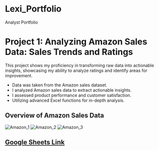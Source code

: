 # Lexi_Portfolio
 Analyst Portfolio

 # Project 1: Analyzing Amazon Sales Data: Sales Trends and Ratings
This project shows my proficiency in transforming raw data into actionable insights, showcasing my ability to analyze ratings and identify areas for improvement.
*	Data was taken from the Amazon sales dataset.
*	I analyzed Amazon sales data to extract actionable insights.
* I assessed product performance and customer satisfaction.
*	Utilizing advanced Excel functions for in-depth analysis.

## Overview of Amazon Sales Data
![Amazon_1](https://github.com/lexithomas/Lexi_Portfolio/assets/53840632/3b60004d-9255-4285-a074-672f144773bf)
![Amazon_2](https://github.com/lexithomas/Lexi_Portfolio/assets/53840632/e53c47f3-c2d8-48e3-9d6a-825d87f9f391)
![Amazon_3](https://github.com/lexithomas/Lexi_Portfolio/assets/53840632/2d399f91-f8e1-4feb-8912-d5c42659f4f5)



## [Google Sheets Link](https://docs.google.com/spreadsheets/d/1dPCLMQnKEvmRSAyeJVLQPJ0i47adoaPyIXBXk13vCbA/edit?usp=sharing)


